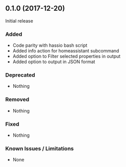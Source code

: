 ## 0.1.0 (2017-12-20)

Initial release

### Added

- Code parity with hassio bash script
- Added info action for homeassistant subcommand
- Added option to Filter selected properties in output
- Added option to output in JSON format 

### Deprecated

- Nothing

### Removed

- Nothing

### Fixed

- Nothing

### Known Issues / Limitations

- None 
